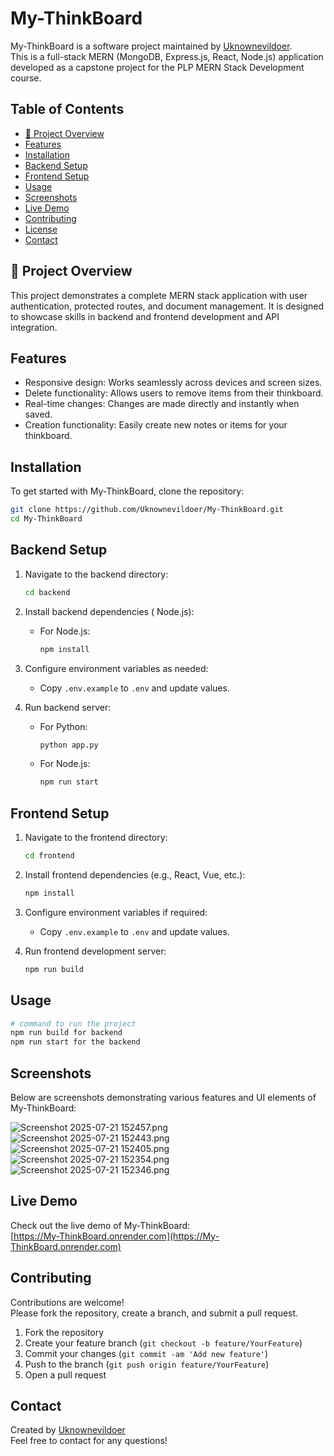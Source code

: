 # My-ThinkBoard

My-ThinkBoard is a software project maintained by [Uknownevildoer](https://github.com/Uknownevildoer).  
This is a full-stack MERN (MongoDB, Express.js, React, Node.js) application developed as a capstone project for the PLP MERN Stack Development course.

## Table of Contents

- [🚀 Project Overview](#project-overview)
- [Features](#features)
- [Installation](#installation)
- [Backend Setup](#backend-setup)
- [Frontend Setup](#frontend-setup)
- [Usage](#usage)
- [Screenshots](#screenshots)
- [Live Demo](#live-demo)
- [Contributing](#contributing)
- [License](#license)
- [Contact](#contact)

## 🚀 Project Overview

This project demonstrates a complete MERN stack application with user authentication, protected routes, and document management. It is designed to showcase skills in backend and frontend development and API integration.

## Features

- Responsive design: Works seamlessly across devices and screen sizes.
- Delete functionality: Allows users to remove items from their thinkboard.
- Real-time changes: Changes are made directly and instantly when saved.
- Creation functionality: Easily create new notes or items for your thinkboard.

## Installation

To get started with My-ThinkBoard, clone the repository:

```bash
git clone https://github.com/Uknownevildoer/My-ThinkBoard.git
cd My-ThinkBoard
```

## Backend Setup

1. Navigate to the backend directory:
   ```bash
   cd backend
   ```
2. Install backend dependencies ( Node.js):
   - For Node.js:
     ```bash
     npm install
     ```
3. Configure environment variables as needed:
   - Copy `.env.example` to `.env` and update values.

4. Run backend server:
   - For Python:
     ```bash
     python app.py
     ```
   - For Node.js:
     ```bash
     npm run start
     ```

## Frontend Setup

1. Navigate to the frontend directory:
   ```bash
   cd frontend
   ```
2. Install frontend dependencies (e.g., React, Vue, etc.):
   ```bash
   npm install
   ```
3. Configure environment variables if required:
   - Copy `.env.example` to `.env` and update values.

4. Run frontend development server:
   ```bash
   npm run build
   ```

## Usage

```bash
# command to run the project
npm run build for backend
npm run start for the backend
```

## Screenshots

Below are screenshots demonstrating various features and UI elements of My-ThinkBoard:

![Screenshot 2025-07-21 152457.png](Screenshot%202025-07-21%20152457.png)
![Screenshot 2025-07-21 152443.png](Screenshot%202025-07-21%20152443.png)
![Screenshot 2025-07-21 152405.png](Screenshot%202025-07-21%20152405.png)
![Screenshot 2025-07-21 152354.png](Screenshot%202025-07-21%20152354.png)
![Screenshot 2025-07-21 152346.png](Screenshot%202025-07-21%20152346.png)

## Live Demo

Check out the live demo of My-ThinkBoard:  
[https://My-ThinkBoard.onrender.com](https://My-ThinkBoard.onrender.com)

## Contributing

Contributions are welcome!  
Please fork the repository, create a branch, and submit a pull request.

1. Fork the repository
2. Create your feature branch (`git checkout -b feature/YourFeature`)
3. Commit your changes (`git commit -am 'Add new feature'`)
4. Push to the branch (`git push origin feature/YourFeature`)
5. Open a pull request

## Contact

Created by [Uknownevildoer](https://github.com/Uknownevildoer)  
Feel free to contact for any questions!

